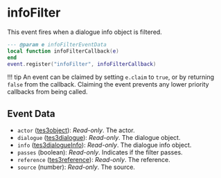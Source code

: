 # infoFilter

This event fires when a dialogue info object is filtered.

```lua
--- @param e infoFilterEventData
local function infoFilterCallback(e)
end
event.register("infoFilter", infoFilterCallback)
```

!!! tip
	An event can be claimed by setting `e.claim` to `true`, or by returning `false` from the callback. Claiming the event prevents any lower priority callbacks from being called.

## Event Data

* `actor` ([tes3object](../../types/tes3object)): *Read-only*. The actor.
* `dialogue` ([tes3dialogue](../../types/tes3dialogue)): *Read-only*. The dialogue object.
* `info` ([tes3dialogueInfo](../../types/tes3dialogueInfo)): *Read-only*. The dialogue info object.
* `passes` (boolean): *Read-only*. Indicates if the filter passes.
* `reference` ([tes3reference](../../types/tes3reference)): *Read-only*. The reference.
* `source` (number): *Read-only*. The source.

